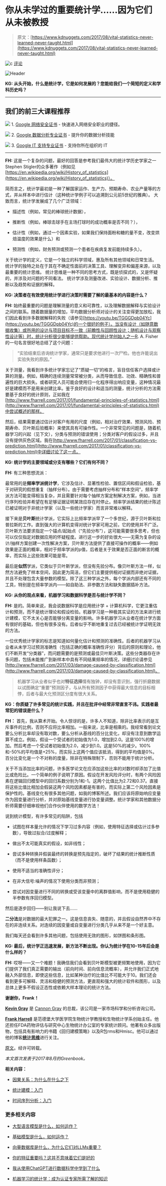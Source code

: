 # 你从未学过的重要统计学……因为它们从未被教授

> 原文：[https://www.kdnuggets.com/2017/08/vital-statistics-never-learned-never-taught.html](https://www.kdnuggets.com/2017/08/vital-statistics-never-learned-never-taught.html)

![c](../Images/3d9c022da2d331bb56691a9617b91b90.png) [评论](#comments)

![Header](../Images/85c910744831014464778dcbc6d8c9f3.png)

**KG: 从头开始，什么是统计学，它是如何发展的？您能给我们一个简短的定义和学科历史吗？**

* * *

## 我们的前三大课程推荐

![](../Images/0244c01ba9267c002ef39d4907e0b8fb.png) 1\. [Google 网络安全证书](https://www.kdnuggets.com/google-cybersecurity) - 快速进入网络安全职业的捷径。

![](../Images/e225c49c3c91745821c8c0368bf04711.png) 2\. [Google 数据分析专业证书](https://www.kdnuggets.com/google-data-analytics) - 提升你的数据分析技能

![](../Images/0244c01ba9267c002ef39d4907e0b8fb.png) 3\. [Google IT 支持专业证书](https://www.kdnuggets.com/google-itsupport) - 支持你所在组织的 IT

* * *

**FH:** 这是一个复杂的问题，最好的回答是参考我们最伟大的统计学历史学家之一Stephen Stigler的众多著作（例如见[https://en.wikipedia.org/wiki/History_of_statistics](https://en.wikipedia.org/wiki/History_of_statistics)）。

简而言之，统计学最初是一种了解国家运作、生产力、预期寿命、农业产量等的方式，并从样本中进行估计（这种统计学例子可以追溯到公元前5世纪的雅典）。 大致而言，统计学发展成了几个广泛领域：

+   描述性（例如，常见的棒球统计数据），

+   推断性（例如，棒球击球手在主场打球时的成功概率是否不同？），

+   估计性（例如，通过一个因素实验，如果我们保持面粉和糖的量不变，改变烘焙温度的效果是什么）和

+   预测性（例如，财务预测或预测一个患者在疾病复发前能持续多久）。 

关于统计学的定义，它是一个独立的科学领域，惠及所有其他领域和日常生活。 统计学的独特之处在于其在不确定性面前的决策工具、理解变异和偏差来源，以及最重要的统计思维。 统计思维是一种不同的思考方式，既是侦探式的，又是怀疑的，并涉及对问题的不同看法。 统计学涉及测量改进、实验设计、数据分析、推断以及趋势和证据的解释。

**KG: 决策者在有效使用统计学进行决策时需要了解的最基本的内容是什么？**

**FH:** 始终最重要的问题是理解测量的意义和可靠性，以及理解数据解释与实验设计之间的联系。随着数据量的增加，平均数据分析师对设计的关注变得更加放松，我们因此看到许多数据解释的失败（请参见[https://youtu.be/TGGGDpb04Yc](https://youtu.be/TGGGDpb04Yc)的一个很好的例子）。当没有设计（如随意数据收集）或所用的设计与项目目标不一致（前瞻性与回顾性设计；随机设计与观察性设计等）时，统计分析很少能够提供帮助。现代统计学创始人之一R. A. Fisher的一句名言很好地总结了这个问题：

> “实验结束后咨询统计学家，通常只是要求他进行一次尸检。他也许能说出实验失败的原因。”

关于测量，我看到许多统计学家忘记了“质疑一切”的格言，盲目信任客户选择或计算的测量。例如，精确的连续测量常常被分类，从而导致信息、功效、精确性和普遍性的巨大损失。或者研究人员可能会使用归一化程序得出响应变量，这种情况最好是建模而不是用来创建比率。鉴于良好的设计和适当的测量，统计分析的方法需要基于良好的统计原则，正如我在[http://www.fharrell.com/2017/01/fundamental-principles-of-statistics.html](http://www.fharrell.com/2017/01/fundamental-principles-of-statistics.html)中尝试概述的那样。

然后，结果需要通过估计对客户有用的尺度（例如，相对治疗效果、预测风险、预期寿命、贝叶斯后验概率）来使其具有可操作性。一个非常常见的问题是，随着机器学习的兴起（见下文），分类与预测的错误使用；分类对客户的假设过多，并且没有提供灰色区域。我在[http://www.fharrell.com/2017/01/classification-vs-prediction.html](http://www.fharrell.com/2017/01/classification-vs-prediction.html)中详细讨论了这一点。

**KG: 统计学的主要领域或分支有哪些？它们有何不同？**

**FH:** 有三种思想流派：

最常用的是**频率学派统计学**，它涉及估计、显著性检验、置信区间和假设检验，基于对研究的假想重复（抽样分布）。由于需要考虑抽样分布和“样本空间”，频率学派方法可能变得相当复杂，并且需要针对每个抽样方案定制解决方案，例如，当进行序列检验并希望在有足够证据证明某效应存在时停止。频率学派结果的统计陈述已被证明对于非统计学家（以及一些统计学家）而言非常难以解释。

接下来是**贝叶斯**统计学派，它实际上比频率学派早了一个多世纪，源于贝叶斯和拉普拉斯的工作。直到强大的计算机变得对统计学家可用之前，它的使用并不广泛。贝叶斯方法要求指定一个锚点/起始点（“先验分布”），这可能需要很多思考，但也可以仅仅指定对数据应用的怀疑程度。进行这一步的好处很大——无需为复杂的设计/抽样方案创建一次性解决方案，贝叶斯方法提供了直接可操作的概率——例如效果是正面的概率，相对于频率学派的p值，后者是关于效果是否正面的断言的概率，而实际上这些效果可能是零。

最后是**似然**学派，它类似于贝叶斯学派，但没有先验分布。像贝叶斯方法一样，似然方法避免了样本空间，因此更为简洁，但它们主要提供相对证据而非绝对证据，并且不处理包含大量参数的模型。除了这三种学派之外，每个学派内部还有不同的工具，特别是在频率学派内——如自助法、非参数方法和缺失数据插补方法。

**KG: 从你的观点来看，机器学习和数据科学是否与统计学不同？**

**FH:** 是的。简单来说，我会说数据科学是应用统计学 + 计算机科学，它更注重估计和预测，而不是统计理论和假设检验。机器学习是一种极其实证的方法来进行统计建模，它不太关心是否能够分离变量的影响。许多机器学习从业者在统计学方面有很好的基础，但也有很多没有。后者似乎不断地重复过去已经被统计学证明无效的方法。

一位优秀统计学家的标志是知道如何量化估计和预测的准确性。后者的机器学习从业者从未学习过预测准确性（包括正确的概率准确性评分）背后的原则和理论，他们不断开发“分类器”，而问题需要的是预测或最佳贝叶斯决策。这些分类器存在许多问题，包括未能推广到新样本中具有不同结果频率的情况，详细讨论请参见[http://www.fharrell.com/2017/03/damage-caused-by-classification.html](http://www.fharrell.com/2017/03/damage-caused-by-classification.html)。

> 机器学习从业者似乎也对**特征选择**情有独钟，却没有意识到，强行折磨数据以试图确定“重要”预测因子，与从所有预测因子中获得最大信息的目标相悖，后者与最大化预测区分度有很大关系。

**KG：你质疑了许多常见的统计实践，并且在批评中经常非常直言不讳。实践者最常犯的错误是什么？**

**FH：** 首先，我从算术开始。令人惊讶的是，许多人不知道，除非比率表示的是互斥事件的比例，否则不应将比率相加。一般来说，比率是相乘的。我经常看到论文要么分析比率却没有取对数，要么分析从基线的百分比变化，却没有注意到数学运算不成立。例如，假设一个受试者的初始值为1.0，增加到2.0。这是100%的增加。然后考虑一个受试者初始值为2.0，减少到1.0。这是50%的减少。100%和-50%的平均值是+25%，而实际上这两个值应该抵消，得到的平均值是0%。百分比变化是一个不对称的度量，除非在特殊限制下，否则不能用于统计分析。

关于不当添加比率的问题，许多医学论文在应添加这些比率的对数时却添加了比值比或危险比。一个简单的例子说明了原因。假设在开发风险评分时，有两个风险因素在逻辑回归模型中的回归系数分别为1和-1。这两个比值比为2.72和0.37。直接将这些比值比相加会假装这两个风险因素都是有害的，而实际上第二个风险因素是保护性的。基线变化有很多其他问题，如我的博客所述。我们应该将原始响应变量作为因变量进行分析，并对原始基线变量进行协变量调整。统计学家和其他数据分析师需要仔细审视他们合作伙伴使用的数学方法！

说到统计模型，有许多常见的陷阱，包括

+   试图在样本量允许的情况下学习过多内容（例如，使用特征选择或估计过多参数），导致过拟合/过度解释；

+   做出不太可能真实的假设，如非线性；

+   尝试多种转换并假装最终的转换是预先指定的，破坏了结果的统计推断性质（而不是使用样条函数）；

+   使用不适当的准确性评分；

+   在非大信号:噪声的情况下使用分类而非预测；

+   尝试对因变量进行不同的转换或受该变量中的离群值影响，而不是使用稳健的半参数有序回归模型。

然后是逐步回归——别让我说下去……

**二分法**是对数据的最大犯罪之一。这是信息丧失、随意的，并且假设自然界中不存在的非连续关系。对连续的因变量或自变量进行分类几乎从来不是一个好主意。

我们每天还会看到许多其他问题，包括使用无效的图形，如饼图和条形图。

**KG: 最后，统计学正迅速发展，新方法不断出现。你认为统计学在10-15年后会是什么样的？**

**FH:** 哎呀——又一个难题！我确信我们会看到贝叶斯模型被更频繁地使用，因为它们提供了我们真正需要的输出（前向时间、前向信息流概率），并允许我们正式地融入外部信息，即使这些信息，比如某种治疗的比值比不可能大于10。我们还会看到更多可解释、灵活和稳健的预测方法，更直观和强大的统计软件和图形，以及总体上更多不假设正态性或依赖大样本理论的统计方法。

**谢谢你，Frank！**

**[Kevin Gray](https://www.linkedin.com/in/cannongray)** 是 [Cannon Gray](http://cannongray.com/home) 的总裁，该公司是一家市场科学和分析咨询公司。

[**Frank Harrell**](http://biostat.mc.vanderbilt.edu/wiki/Main/FrankHarrell) 是范德堡大学医学院生物统计学教授和生物统计学系创始主任。他还担任FDA药物评估与研究中心生物统计办公室的专家统计顾问。他著有众多出版物，包括具有影响力的书籍《回归建模策略》以及R包rms和Hmisc。他可以通过他的博客[**统计思维**](http://www.fharrell.com/)进行关注。

[原文](https://www.linkedin.com/pulse/vital-statistics-you-never-learnedbecause-theyre-taught-kevin-gray)。经许可转载。

*本文首次发表于2017年8月的Greenbook。*

**相关内容：**

+   [因果关系：为什么在什么之下](/2017/08/causation-why-beneath-what.html)

+   [统计建模：入门](/2017/03/statistical-modeling-primer.html)

+   [时间序列分析：入门](/2017/01/time-series-analysis-primer.html)

### 更多相关内容

+   [大型语言模型是什么，如何运作？](https://www.kdnuggets.com/2023/05/large-language-models-work.html)

+   [基础模型是什么，如何运作？](https://www.kdnuggets.com/2023/05/foundation-models-work.html)

+   [向量数据库是什么，为什么它们对LLMs重要？](https://www.kdnuggets.com/2023/06/vector-databases-important-llms.html)

+   [你的特征重要吗？这并不意味着它们是好的](https://www.kdnuggets.com/your-features-are-important-it-doesnt-mean-they-are-good)

+   [我从使用ChatGPT进行数据科学中学到了什么](https://www.kdnuggets.com/what-i-learned-from-using-chatgpt-for-data-science)

+   [机器学习的统计学：成为认证专家所需了解的知识](https://www.kdnuggets.com/2024/03/sas-statistics-machine-learning-need-know-become-certified-expert)
